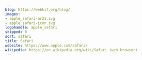 ```yaml
---
blog: https://webkit.org/blog/
images:
- apple_safari-ar21.svg
- apple_safari-icon.svg
logohandle: apple_safari
skipped: 0
sort: safari
title: Safari
website: https://www.apple.com/safari/
wikipedia: https://en.wikipedia.org/wiki/Safari_(web_browser)
---
```

